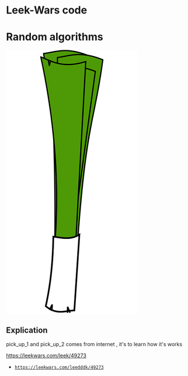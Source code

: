 # Leek-Wars code
# Random algorithms




![Banner](green-1299967_960_720.png)

## Explication

pick_up_1 and pick_up_2 comes from internet , it's to learn how it's works

https://leekwars.com/leek/49273
* [`https://leekwars.com/leedddk/49273`](#https://leekwars.com/leek/49273)



